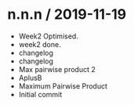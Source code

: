 
n.n.n / 2019-11-19
==================

  * Week2 Optimised.
  * week2 done.
  * changelog
  * changelog
  * Max pairwise product 2
  * AplusB
  * Maximum Pairwise Product
  * Initial commit
